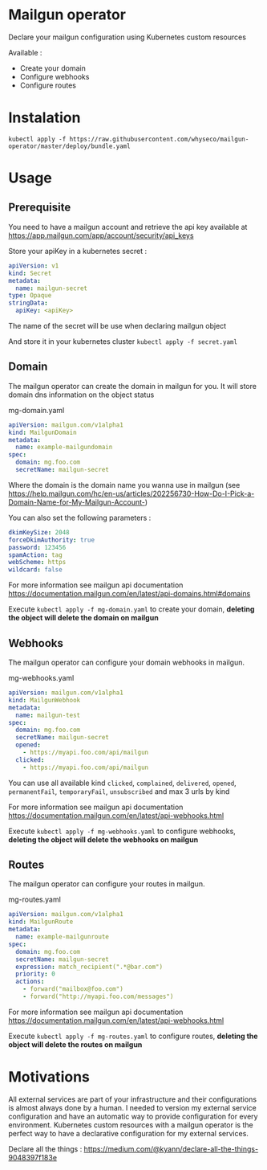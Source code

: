 # Mailgun operator
Declare your mailgun configuration using Kubernetes custom resources

Available :
- Create your domain
- Configure webhooks
- Configure routes
  
# Instalation

```
kubectl apply -f https://raw.githubusercontent.com/whyseco/mailgun-operator/master/deploy/bundle.yaml
```

# Usage
## Prerequisite
You need to have a mailgun account and retrieve the api key available at https://app.mailgun.com/app/account/security/api_keys

Store your apiKey in a kubernetes secret :

```yaml
apiVersion: v1
kind: Secret
metadata:
  name: mailgun-secret
type: Opaque
stringData:
  apiKey: <apiKey>
```
The name of the secret will be use when declaring mailgun object

And store it in your kubernetes cluster `kubectl apply -f secret.yaml`

## Domain
The mailgun operator can create the domain in mailgun for you. It will store domain dns information on the object status

mg-domain.yaml
```yaml
apiVersion: mailgun.com/v1alpha1
kind: MailgunDomain
metadata:
  name: example-mailgundomain
spec:
  domain: mg.foo.com
  secretName: mailgun-secret
```
Where the domain is the domain name you wanna use in mailgun (see https://help.mailgun.com/hc/en-us/articles/202256730-How-Do-I-Pick-a-Domain-Name-for-My-Mailgun-Account-)

You can also set the following parameters :
```yaml
dkimKeySize: 2048
forceDkimAuthority: true
password: 123456
spamAction: tag
webScheme: https
wildcard: false
```

For more information see mailgun api documentation https://documentation.mailgun.com/en/latest/api-domains.html#domains

Execute `kubectl apply -f mg-domain.yaml` to create your domain, **deleting the object will delete the domain on mailgun**


## Webhooks
The mailgun operator can configure your domain webhooks in mailgun.

mg-webhooks.yaml
```yaml
apiVersion: mailgun.com/v1alpha1
kind: MailgunWebhook
metadata:
  name: mailgun-test
spec:
  domain: mg.foo.com
  secretName: mailgun-secret
  opened:
    - https://myapi.foo.com/api/mailgun
  clicked:
    - https://myapi.foo.com/api/mailgun
```
You can use all available kind `clicked`, `complained`, `delivered`, `opened`, `permanentFail`, `temporaryFail`, `unsubscribed` and max 3 urls by kind

For more information see mailgun api documentation https://documentation.mailgun.com/en/latest/api-webhooks.html

Execute `kubectl apply -f mg-webhooks.yaml` to configure webhooks, **deleting the object will delete the webhooks on mailgun**

## Routes
The mailgun operator can configure your routes in mailgun.

mg-routes.yaml
```yaml
apiVersion: mailgun.com/v1alpha1
kind: MailgunRoute
metadata:
  name: example-mailgunroute
spec:
  domain: mg.foo.com
  secretName: mailgun-secret
  expression: match_recipient(".*@bar.com")
  priority: 0
  actions:
    - forward("mailbox@foo.com")
    - forward("http://myapi.foo.com/messages")
```

For more information see mailgun api documentation https://documentation.mailgun.com/en/latest/api-webhooks.html

Execute `kubectl apply -f mg-routes.yaml` to configure routes, **deleting the object will delete the routes on mailgun**

# Motivations
All external services are part of your infrastructure and their configurations is almost always done by a human.
I needed to version my external service configuration and have an automatic way to provide configuration for every environment. 
Kubernetes custom resources with a mailgun operator is the perfect way to have a declarative configuration for my external services.

Declare all the things : https://medium.com/@kyann/declare-all-the-things-9048397f183e
